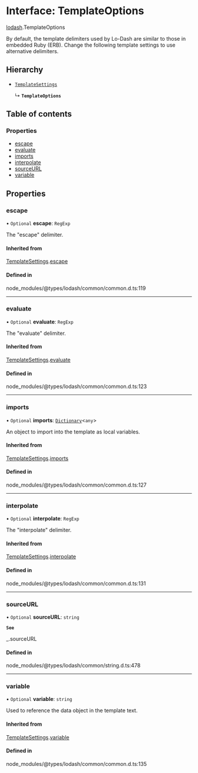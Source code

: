 # Interface: TemplateOptions

[lodash](../modules/lodash.md).TemplateOptions

By default, the template delimiters used by Lo-Dash are similar to those in embedded Ruby (ERB).
Change the following template settings to use alternative delimiters.

## Hierarchy

- [`TemplateSettings`](lodash.TemplateSettings.md)

  ↳ **`TemplateOptions`**

## Table of contents

### Properties

- [escape](lodash.TemplateOptions.md#escape)
- [evaluate](lodash.TemplateOptions.md#evaluate)
- [imports](lodash.TemplateOptions.md#imports)
- [interpolate](lodash.TemplateOptions.md#interpolate)
- [sourceURL](lodash.TemplateOptions.md#sourceurl)
- [variable](lodash.TemplateOptions.md#variable)

## Properties

### escape

• `Optional` **escape**: `RegExp`

The "escape" delimiter.

#### Inherited from

[TemplateSettings](lodash.TemplateSettings.md).[escape](lodash.TemplateSettings.md#escape)

#### Defined in

node_modules/@types/lodash/common/common.d.ts:119

---

### evaluate

• `Optional` **evaluate**: `RegExp`

The "evaluate" delimiter.

#### Inherited from

[TemplateSettings](lodash.TemplateSettings.md).[evaluate](lodash.TemplateSettings.md#evaluate)

#### Defined in

node_modules/@types/lodash/common/common.d.ts:123

---

### imports

• `Optional` **imports**: [`Dictionary`](lodash.Dictionary.md)\<`any`\>

An object to import into the template as local variables.

#### Inherited from

[TemplateSettings](lodash.TemplateSettings.md).[imports](lodash.TemplateSettings.md#imports)

#### Defined in

node_modules/@types/lodash/common/common.d.ts:127

---

### interpolate

• `Optional` **interpolate**: `RegExp`

The "interpolate" delimiter.

#### Inherited from

[TemplateSettings](lodash.TemplateSettings.md).[interpolate](lodash.TemplateSettings.md#interpolate)

#### Defined in

node_modules/@types/lodash/common/common.d.ts:131

---

### sourceURL

• `Optional` **sourceURL**: `string`

**`See`**

\_.sourceURL

#### Defined in

node_modules/@types/lodash/common/string.d.ts:478

---

### variable

• `Optional` **variable**: `string`

Used to reference the data object in the template text.

#### Inherited from

[TemplateSettings](lodash.TemplateSettings.md).[variable](lodash.TemplateSettings.md#variable)

#### Defined in

node_modules/@types/lodash/common/common.d.ts:135
